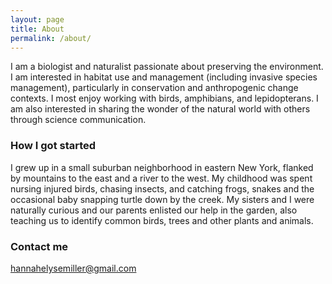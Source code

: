```yaml
---
layout: page
title: About
permalink: /about/
---
```


I am a biologist and naturalist passionate about preserving the environment. I am interested in habitat use and management (including invasive species management), particularly in conservation and anthropogenic change contexts. I most enjoy working with birds, amphibians, and lepidopterans. I am also interested in sharing the wonder of the natural world with others through science communication.

### How I got started

I grew up in a small suburban neighborhood in eastern New York, flanked by mountains to the east and a river to the west. My childhood was spent nursing injured birds, chasing insects, and catching frogs, snakes and the occasional baby snapping turtle down by the creek. My sisters and I were naturally curious and our parents enlisted our help in the garden, also teaching us to identify common birds, trees and other plants and animals. 

### Contact me

[hannahelysemiller@gmail.com](mailto:hannahelysemiller@gmail.com)
